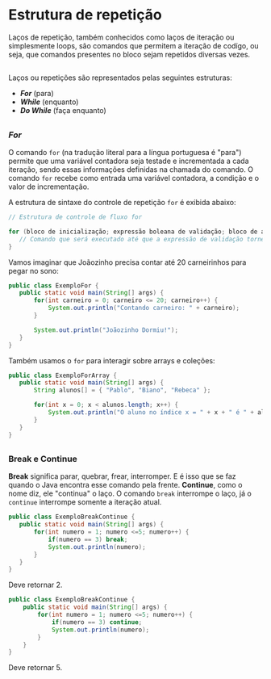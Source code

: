 # Estrutura de repetição

Laços de repetição, também conhecidos como laços de iteração ou simplesmente loops, são comandos que permitem a iteração de codígo, ou seja, que comandos presentes no bloco sejam repetidos diversas vezes.

##

Laços ou repetições são representados pelas seguintes estruturas: 
 - <strong>*For*</strong> (para)
 - <strong>*While*</strong> (enquanto)
 - <strong>*Do While*</strong> (faça enquanto)

 ##

 ### <strong>*For*</strong>

 O comando `for` (na tradução literal para a língua portuguesa é "para") permite que uma variável contadora seja testade e incrementada a cada iteração, sendo essas informações definidas na chamada do comando. O comando `for` recebe como entrada uma variável contadora, a condição e o valor de incrementação.

 A estrutura de sintaxe do controle de repetição `for` é exibida abaixo:

 ```java
 // Estrutura de controle de fluxo for

 for (bloco de inicialização; expressão boleana de validação; bloco de atualização) {
    // Comando que será executado até que a expressão de validação torne-se falsa
 }
 ```
 
 Vamos imaginar que Joãozinho precisa contar até 20 carneirinhos para pegar no sono:

 ```java
public class ExemploFor {
    public static void main(String[] args) {
        for(int carneiro = 0; carneiro <= 20; carneiro++) {
            System.out.println("Contando carneiro: " + carneiro);
        }

        System.out.println("Joãozinho Dormiu!");
    } 
}
 ```

 Também usamos o `for` para interagir sobre arrays e coleções:

 ```java
 public class ExemploForArray {
    public static void main(String[] args) {
        String alunos[] = { "Pablo", "Biano", "Rebeca" };

        for(int x = 0; x < alunos.length; x++) {
            System.out.println("O aluno no índice x = " + x + " é " + alunos[x]);
        }
    }
}
 ```

 ##

 ### Break e Continue

 <strong>Break</strong> significa parar, quebrar, frear, interromper. E é isso que se faz quando o Java encontra esse comando pela frente. <strong>Continue</strong>, como o nome diz, ele "continua" o laço. O comando `break` interrompe o laço, já o `continue` interrompe somente a iteração atual.

 ```java
 public class ExemploBreakContinue {
    public static void main(String[] args) {
        for(int numero = 1; numero <=5; numero++) {
            if(numero == 3) break;
            System.out.println(numero);
        }
    }
}
 ```
Deve retornar 2.

```java
public class ExemploBreakContinue {
    public static void main(String[] args) {
        for(int numero = 1; numero <=5; numero++) {
            if(numero == 3) continue;
            System.out.println(numero);
        }
    }
}
```

Deve retornar 5.